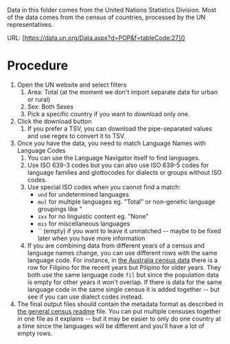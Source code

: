 Data in this folder comes from the United Nations Statistics Division. Most of the data comes from the census of countries, processed by the UN representatives.

URL: [https://data.un.org/Data.aspx?d=POP&f=tableCode:27]()

# Procedure

1. Open the UN website and select filters
   1. Area: Total (at the moment we don't import separate data for urban or rural)
   2. Sex: Both Sexes
   3. Pick a specific country if you want to download only one.
2. Click the download button
   1. If you prefer a TSV, you can download the pipe-separated values and use regex to convert it to TSV.
3. Once you have the data, you need to match Language Names with Language Codes
   1. You can use the Language Navigator itself to find languages.
   2. Use ISO 639-3 codes but you can also use ISO 639-5 codes for language families and glottocodes for dialects or groups without ISO codes.
   3. Use special ISO codes when you cannot find a match:
      - `und` for undetermined languages
      - `mul` for multiple languages eg. "Total" or non-genetic language groupings like "
      - `zxx` for no linguistic content eg. "None"
      - `mis` for miscellaneous languages
      - `` (empty) if you want to leave it unmatched -- maybe to be fixed later when you have more information
   4. If you are combining data from different years of a census and language names change, you can use different rows with the same language code. For instance, in [the Australia census data](au.tsv) there is a row for Filipino for the recent years but Pilipino for older years. They both use the same language code `fil` but since the population data is empty for other years it won't overlap. If there is data for the same language code in the same single census it is added together -- but see if you can use dialect codes instead.
4. The final output files should contain the metadata format as described in [the general census readme](../README.md) file. You can put multiple censuses together in one file as it explains -- but it may be easier to only do one country at a time since the languages will be different and you'll have a lot of empty rows.